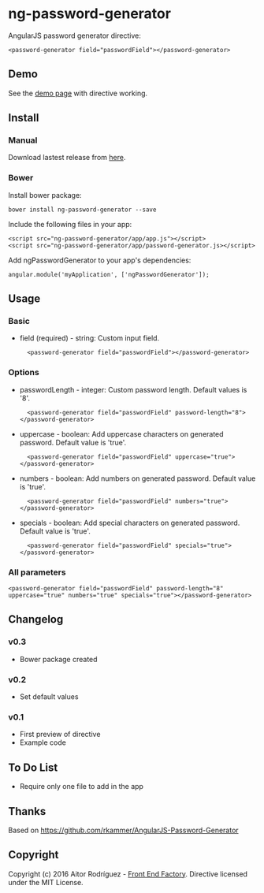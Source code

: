 # ng-password-generator
AngularJS password generator directive:

    <password-generator field="passwordField"></password-generator>

## Demo
See the [demo page](https://aitorrodriguez990.github.io/ng-password-generator/example/exampleView.html) with directive working.

## Install
### Manual
Download lastest release from [here](https://github.com/AitorRodriguez990/ng-password-generator/releases/latest).

### Bower
Install bower package:

    bower install ng-password-generator --save

Include the following files in your app:

    <script src="ng-password-generator/app/app.js"></script>
    <script src="ng-password-generator/app/password-generator.js></script>

Add ngPasswordGenerator to your app's dependencies:

    angular.module('myApplication', ['ngPasswordGenerator']);

## Usage
### Basic
* field (required) - string: Custom input field.

        <password-generator field="passwordField"></password-generator>

### Options
* passwordLength - integer: Custom password length. Default values is '8'.

        <password-generator field="passwordField" password-length="8"></password-generator>

* uppercase - boolean: Add uppercase characters on generated password. Default value is 'true'.

        <password-generator field="passwordField" uppercase="true"></password-generator>

* numbers - boolean: Add numbers on generated password. Default value is 'true'.

        <password-generator field="passwordField" numbers="true"></password-generator>

* specials - boolean: Add special characters on generated password. Default value is 'true'.

        <password-generator field="passwordField" specials="true"></password-generator>

### All parameters

    <password-generator field="passwordField" password-length="8" uppercase="true" numbers="true" specials="true"></password-generator>  

## Changelog
### v0.3
* Bower package created

### v0.2
* Set default values

### v0.1
* First preview of directive
* Example code

## To Do List
* Require only one file to add in the app

## Thanks
Based on https://github.com/rkammer/AngularJS-Password-Generator

## Copyright
Copyright (c) 2016 Aitor Rodríguez - [Front End Factory](http://www.frontendfactory.es). Directive licensed under the MIT License.
